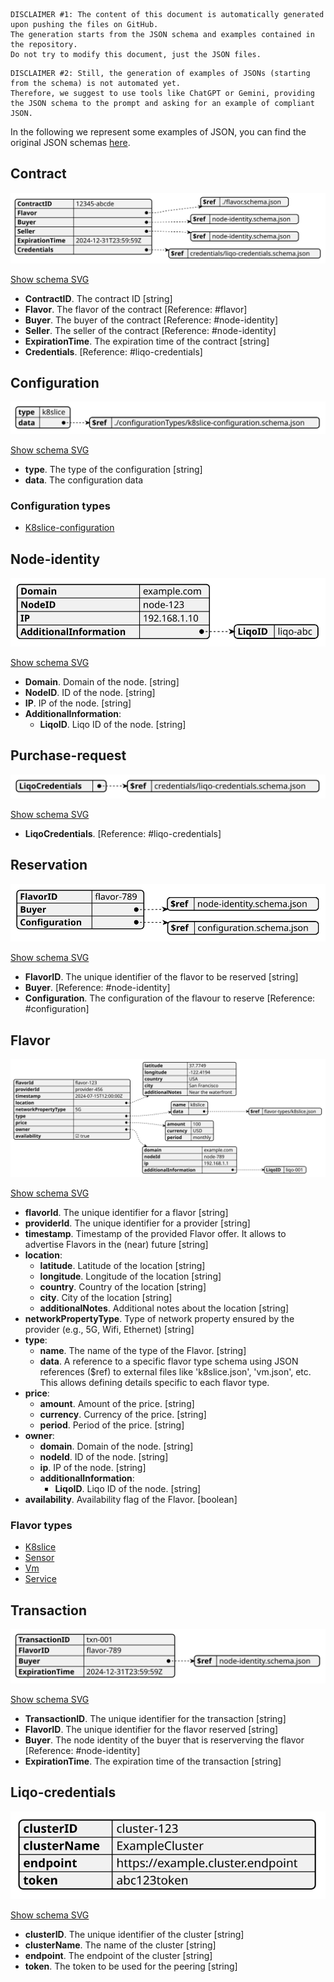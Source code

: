 
```
DISCLAIMER #1: The content of this document is automatically generated upon pushing the files on GitHub. 
The generation starts from the JSON schema and examples contained in the repository. 
Do not try to modify this document, just the JSON files.
```
```
DISCLAIMER #2: Still, the generation of examples of JSONs (starting from the schema) is not automated yet. 
Therefore, we suggest to use tools like ChatGPT or Gemini, providing the JSON schema to the prompt and asking for an example of compliant JSON.
```
In the following we represent some examples of JSON, you can find the original JSON schemas [here](models/schemas).

## Contract

![Example SVG](svg/models/examples/contract.svg)

[Show schema SVG](svg/models/schemas/contract.svg)

  - **ContractID**. The contract ID [string]
  - **Flavor**. The flavor of the contract [Reference: #flavor]
  - **Buyer**. The buyer of the contract [Reference: #node-identity]
  - **Seller**. The seller of the contract [Reference: #node-identity]
  - **ExpirationTime**. The expiration time of the contract [string]
  - **Credentials**.  [Reference: #liqo-credentials]

## Configuration

![Example SVG](svg/models/examples/configuration.svg)

[Show schema SVG](svg/models/schemas/configuration.svg)

  - **type**. The type of the configuration [string]
  - **data**. The configuration data
### Configuration types
- [K8slice-configuration](docs/configuration-types/k8slice-configuration.md)

## Node-identity

![Example SVG](svg/models/examples/node-identity.svg)

[Show schema SVG](svg/models/schemas/node-identity.svg)

  - **Domain**. Domain of the node. [string]
  - **NodeID**. ID of the node. [string]
  - **IP**. IP of the node. [string]
  - **AdditionalInformation**:
    - **LiqoID**. Liqo ID of the node. [string]

## Purchase-request

![Example SVG](svg/models/examples/purchase-request.svg)

[Show schema SVG](svg/models/schemas/purchase-request.svg)

  - **LiqoCredentials**.  [Reference: #liqo-credentials]

## Reservation

![Example SVG](svg/models/examples/reservation.svg)

[Show schema SVG](svg/models/schemas/reservation.svg)

  - **FlavorID**. The unique identifier of the flavor to be reserved [string]
  - **Buyer**.  [Reference: #node-identity]
  - **Configuration**. The configuration of the flavour to reserve [Reference: #configuration]

## Flavor

![Example SVG](svg/models/examples/flavor.svg)

[Show schema SVG](svg/models/schemas/flavor.svg)

  - **flavorId**. The unique identifier for a flavor [string]
  - **providerId**. The unique identifier for a provider [string]
  - **timestamp**. Timestamp of the provided Flavor offer. It allows to advertise Flavors in the (near) future [string]
  - **location**:
    - **latitude**. Latitude of the location [string]
    - **longitude**. Longitude of the location [string]
    - **country**. Country of the location [string]
    - **city**. City of the location [string]
    - **additionalNotes**. Additional notes about the location [string]
  - **networkPropertyType**. Type of network property ensured by the provider (e.g., 5G, Wifi, Ethernet) [string]
  - **type**:
    - **name**. The name of the type of the Flavor. [string]
    - **data**. A reference to a specific flavor type schema using JSON references ($ref) to external files like 'k8slice.json', 'vm.json', etc. This allows defining details specific to each flavor type.
  - **price**:
    - **amount**. Amount of the price. [string]
    - **currency**. Currency of the price. [string]
    - **period**. Period of the price. [string]
  - **owner**:
    - **domain**. Domain of the node. [string]
    - **nodeId**. ID of the node. [string]
    - **ip**. IP of the node. [string]
    - **additionalInformation**:
      - **LiqoID**. Liqo ID of the node. [string]
  - **availability**. Availability flag of the Flavor. [boolean]
### Flavor types
- [K8slice](docs/flavor-types/k8slice.md)
- [Sensor](docs/flavor-types/sensor.md)
- [Vm](docs/flavor-types/vm.md)
- [Service](docs/flavor-types/service.md)

## Transaction

![Example SVG](svg/models/examples/transaction.svg)

[Show schema SVG](svg/models/schemas/transaction.svg)

  - **TransactionID**. The unique identifier for the transaction [string]
  - **FlavorID**. The unique identifier for the flavor reserved [string]
  - **Buyer**. The node identity of the buyer that is reserverving the flavor [Reference: #node-identity]
  - **ExpirationTime**. The expiration time of the transaction [string]

## Liqo-credentials

![Example SVG](svg/models/examples/credentials/liqo-credentials.svg)

[Show schema SVG](svg/models/schemas/credentials/liqo-credentials.svg)

  - **clusterID**. The unique identifier of the cluster [string]
  - **clusterName**. The name of the cluster [string]
  - **endpoint**. The endpoint of the cluster [string]
  - **token**. The token to be used for the peering [string]